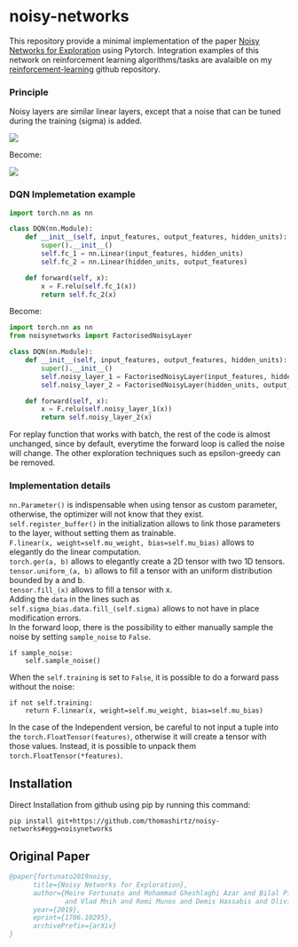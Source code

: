 # noisy-networks

This repository provide a minimal implementation of the paper [Noisy Networks for Exploration](https://arxiv.org/pdf/1706.10295.pdf) using Pytorch. Integration examples of this network on reinforcement learning algorithms/tasks are avalaible on my [reinforcement-learning](https://github.com/thomashirtz/reinforcement-learning) github repository.

### Principle 
Noisy layers are similar linear layers, except that a noise that can be tuned during the training (sigma) is added.

<img src="https://render.githubusercontent.com/render/math?math=\Large y=w x%2Bb">

Become:  

<img src="https://render.githubusercontent.com/render/math?math=\Large y=\left(\mu^{w}%2B\sigma^{w} \odot \varepsilon^{w}\right) x %2B \mu^{b}%2B\sigma^{b} \odot \varepsilon^{b}">

### DQN Implemetation example

```python
import torch.nn as nn

class DQN(nn.Module):
    def __init__(self, input_features, output_features, hidden_units):
        super().__init__()
        self.fc_1 = nn.Linear(input_features, hidden_units)
        self.fc_2 = nn.Linear(hidden_units, output_features)

    def forward(self, x):
        x = F.relu(self.fc_1(x))
        return self.fc_2(x)
```

Become:  

```python
import torch.nn as nn
from noisynetworks import FactorisedNoisyLayer

class DQN(nn.Module):
    def __init__(self, input_features, output_features, hidden_units):
        super().__init__()
        self.noisy_layer_1 = FactorisedNoisyLayer(input_features, hidden_units)
        self.noisy_layer_2 = FactorisedNoisyLayer(hidden_units, output_features)

    def forward(self, x):
        x = F.relu(self.noisy_layer_1(x))
        return self.noisy_layer_2(x)
```
For replay function that works with batch, the rest of the code is almost unchanged, since by default, everytime the forward loop is called the noise will change. The other exploration techniques such as epsilon-greedy can be removed.

### Implementation details

`nn.Parameter()` is indispensable when using tensor as custom parameter, otherwise, the optimizer will not know that they exist.  
`self.register_buffer()` in the initialization allows to link those parameters to the layer, without setting them as trainable.  
`F.linear(x, weight=self.mu_weight, bias=self.mu_bias)` allows to elegantly do the linear computation.  
`torch.ger(a, b)` allows to elegantly create a 2D tensor with two 1D tensors.  
`tensor.uniform_(a, b)` allows to fill a tensor with an uniform distribution bounded by a and b.  
`tensor.fill_(x)` allows to fill a tensor with x.  
Adding the `data` in the lines such as `self.sigma_bias.data.fill_(self.sigma)` allows to not have in place modification errors.  
In the forward loop, there is the possibility to either manually sample the noise by setting `sample_noise` to `False`.  
```
if sample_noise:
    self.sample_noise()
```

When the `self.training` is set to `False`, it is possible to do a forward pass without the noise:  
```
if not self.training:
    return F.linear(x, weight=self.mu_weight, bias=self.mu_bias)
```

In the case of the Independent version, be careful to not input a tuple into the `torch.FloatTensor(features)`, otherwise it will create a tensor with those values. Instead, it is possible to unpack them `torch.FloatTensor(*features)`.  

## Installation
Direct Installation from github using pip by running this command:
```shell
pip install git+https://github.com/thomashirtz/noisy-networks#egg=noisynetworks
```

## Original Paper
```BibTeX
@paper{fortunato2019noisy,
      title={Noisy Networks for Exploration}, 
      author={Meire Fortunato and Mohammad Gheshlaghi Azar and Bilal Piot and Jacob Menick and Ian Osband and Alex Graves 
              and Vlad Mnih and Remi Munos and Demis Hassabis and Olivier Pietquin and Charles Blundell and Shane Legg},
      year={2019},
      eprint={1706.10295},
      archivePrefix={arXiv}
}
```
